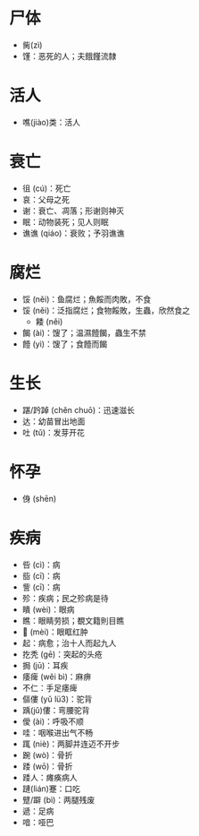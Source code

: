 # 尸体
* 胔(zì)
* 馑：恶死的人；夫餓饉流隸
# 活人
* 噍(jiào)类：活人
# 衰亡
* 徂 (cú)：死亡
* 哀：父母之死
* 谢：衰亡、凋落；形谢则神灭
* 眠：动物装死；见人则眠
* 谯谯 (qiáo)：衰败；予羽谯谯
# 腐烂
* 馁 (něi)：鱼腐烂；魚餒而肉敗，不食
* 馁 (něi)：泛指腐烂；食物餒敗，生蟲，欣然食之
	* 餧 (něi)
* 餲 (ài)：馊了；温濕饐餲，蟲生不禁
* 饐 (yì)：馊了；食饐而餲
# 生长
* 踸/趻踔 (chěn chuō)：迅速滋长
* 达：幼苗冒出地面
* 吐 (tǔ)：发芽开花
# 怀孕
* 㑗 (shēn)
# 疾病
* 呰 (cì)：病
* 啙 (cī)：病
* 訾 (cī)：病
* 殄：疾病；民之殄病是待
* 瞶 (wèi)：眼病
* 瞧：眼睛劳损；覩文籍則目瞧
* 𥋚 (mèi)：眼眶红肿
* 起：病愈；治十人而起九人
* 扢秃 (gē)：突起的头疮
* 挶 (jū)：耳疾
* 痿痺 (wěi bì)：麻痹
* 不仁：手足痿痺
* 傴僂 (yǔ lü3)：驼背
* 踽(jǔ)僂：弯腰驼背
* 僾 (ài)：呼吸不顺
* 哇：咽喉进出气不畅
* 踂 (niè)：两脚并连迈不开步
* 踠 (wò)：骨折
* 踒 (wō)：骨折
* 踒人：瘫痪病人
* 蹥(lián)蹇：口吃
* 躄/躃 (bì)：两腿残废
* 遞：足病
* 喑：哑巴
